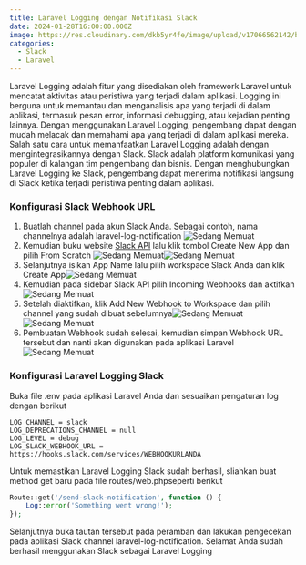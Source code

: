 ```yaml
---
title: Laravel Logging dengan Notifikasi Slack
date: 2024-01-28T16:00:00.000Z
image: https://res.cloudinary.com/dkb5yr4fe/image/upload/v17066562142/banner/19.png
categories:
  - Slack
  - Laravel
---
```


Laravel Logging adalah fitur yang disediakan oleh framework Laravel untuk mencatat aktivitas atau peristiwa yang terjadi dalam aplikasi. Logging ini berguna untuk memantau dan menganalisis apa yang terjadi di dalam aplikasi, termasuk pesan error, informasi debugging, atau kejadian penting lainnya. Dengan menggunakan Laravel Logging, pengembang dapat dengan mudah melacak dan memahami apa yang terjadi di dalam aplikasi mereka.
Salah satu cara untuk memanfaatkan Laravel Logging adalah dengan mengintegrasikannya dengan Slack. Slack adalah platform komunikasi yang populer di kalangan tim pengembang dan bisnis. Dengan menghubungkan Laravel Logging ke Slack, pengembang dapat menerima notifikasi langsung di Slack ketika terjadi peristiwa penting dalam aplikasi.

### Konfigurasi Slack Webhook URL

1. Buatlah channel pada akun Slack Anda. Sebagai contoh, nama channelnya adalah laravel-log-notification ![Sedang Memuat](<https://res.cloudinary.com/dkb5yr4fe/image/upload/v17066562142/post/19/Cuplikan layar 2024-01-29 184104.png>)
2. Kemudian buku website [Slack API](https://api.slack.com/apps) lalu klik tombol Create New App dan pilih From Scratch ![Sedang Memuat](<https://res.cloudinary.com/dkb5yr4fe/image/upload/v17066562142/post/19/Cuplikan layar 2024-01-29 184449.png>)![Sedang Memuat](<https://res.cloudinary.com/dkb5yr4fe/image/upload/v17066562142/post/19/Cuplikan layar 2024-01-29 184508.png>)
3. Selanjutnya isikan App Name lalu pilih workspace Slack Anda dan klik Create App![Sedang Memuat](<https://res.cloudinary.com/dkb5yr4fe/image/upload/v17066562142/post/19/Cuplikan layar 2024-01-29 184535.png>)
4. Kemudian pada sidebar Slack API pilih Incoming Webhooks dan aktifkan![Sedang Memuat](<https://res.cloudinary.com/dkb5yr4fe/image/upload/v17066562142/post/19/Cuplikan layar 2024-01-29 184932.png>)
5. Setelah diaktifkan, klik Add New Webhook to Workspace dan pilih channel yang sudah dibuat sebelumnya![Sedang Memuat](<https://res.cloudinary.com/dkb5yr4fe/image/upload/v17066562142/post/19/Cuplikan layar 2024-01-29 184955.png>)![Sedang Memuat](<https://res.cloudinary.com/dkb5yr4fe/image/upload/v17066562142/post/19/Cuplikan layar 2024-01-29 185021.png>)
6. Pembuatan Webhook sudah selesai, kemudian simpan Webhook URL tersebut dan nanti akan digunakan pada aplikasi Laravel![Sedang Memuat](<https://res.cloudinary.com/dkb5yr4fe/image/upload/v17066562142/post/19/Cuplikan layar 2024-01-29 185047.png>)

### Konfigurasi Laravel Logging Slack

Buka file .env pada aplikasi Laravel Anda dan sesuaikan pengaturan log dengan berikut

```
LOG_CHANNEL = slack
LOG_DEPRECATIONS_CHANNEL = null
LOG_LEVEL = debug
LOG_SLACK_WEBHOOK_URL = https://hooks.slack.com/services/WEBHOOKURLANDA
```

Untuk memastikan Laravel Logging Slack sudah berhasil, sliahkan buat method get baru pada file routes/web.phpseperti berikut

```php
Route::get('/send-slack-notification', function () {
    Log::error('Something went wrong!');
});
```

Selanjutnya buka tautan tersebut pada peramban dan lakukan pengecekan pada aplikasi Slack channel laravel-log-notification. Selamat Anda sudah berhasil menggunakan Slack sebagai Laravel Logging
